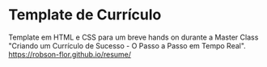 # Template de Currículo 

Template em HTML e CSS para um breve hands on durante a Master Class "Criando um Currículo de Sucesso - O Passo a Passo em Tempo Real".
https://robson-flor.github.io/resume/
